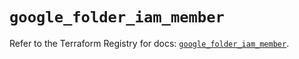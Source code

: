 # `google_folder_iam_member`

Refer to the Terraform Registry for docs: [`google_folder_iam_member`](https://registry.terraform.io/providers/hashicorp/google-beta/6.20.0/docs/resources/google_folder_iam_member).

